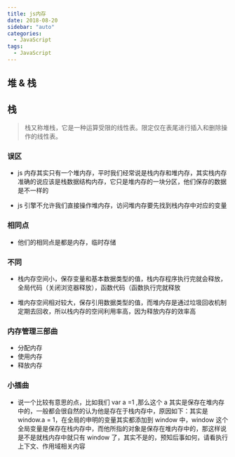 ```yaml
---
title: js内存
date: 2018-08-20
sidebar: "auto"
categories:
  - JavaScript
tags:
  - JavaScript
---
```


## 堆 & 栈

## 栈

> 栈又称堆栈，它是一种运算受限的线性表。限定仅在表尾进行插入和删除操作的线性表。

### 误区

- js 内存其实只有一个堆内存，平时我们经常说是栈内存和堆内存，其实栈内存准确的说应该是栈数据结构内存，它只是堆内存的一块分区，他们保存的数据是不一样的

- js 引擎不允许我们直接操作堆内存，访问堆内存要先找到栈内存中对应的变量

### 相同点

- 他们的相同点是都是内存，临时存储

### 不同

- 栈内存空间小，保存变量和基本数据类型的值，栈内存程序执行完就会释放，全局代码（关闭浏览器释放），函数代码（函数执行完就释放

- 堆内存空间相对较大，保存引用数据类型的值，而堆内存是通过垃圾回收机制定期去回收，所以栈内存的空间利用率高，因为释放内存的效率高

### 内存管理三部曲

- 分配内存
- 使用内存
- 释放内存

### 小插曲

- 说一个比较有意思的点，比如我们 var a =1 ,那么这个 a 其实是保存在堆内存中的，一般都会很自然的认为他是存在于栈内存中，原因如下：其实是 window.a = 1，在全局的申明的变量其实都添加到 window 中，window 这个全局变量是保存在栈内存中，而他所指的对象是保存在堆内存中的，那这样说是不是就栈内存中就只有 window 了，其实不是的，预知后事如何，请看执行上下文、作用域相关内容
